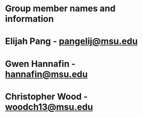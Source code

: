 # Group member names and information
# Elijah Pang - pangelij@msu.edu
# Gwen Hannafin - hannafin@msu.edu
# Christopher Wood - woodch13@msu.edu
